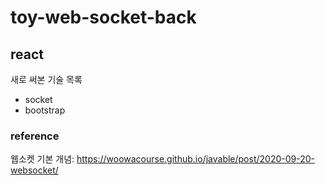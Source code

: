 # toy-web-socket-back

## react

새로 써본 기술 목록

- socket
- bootstrap

### reference

웹소켓 기본 개념: https://woowacourse.github.io/javable/post/2020-09-20-websocket/

